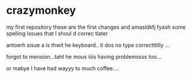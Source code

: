 # crazymonkey
my first repository 
these are the first changes and amasldkfj fyash some spelling issues that I shoul d correc tlater

antoerh sisue a is thwit he keyboard.. ti dos no type correctttllly 
...

forgot to mension...taht he mous iiiis having problemssss too...

or mabye I have had wayyy to much coffee....


